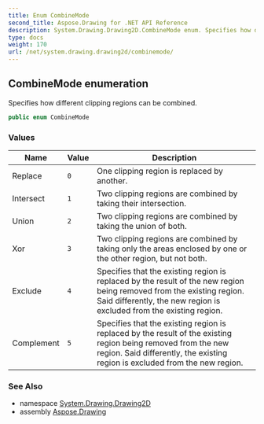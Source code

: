 ```yaml
---
title: Enum CombineMode
second_title: Aspose.Drawing for .NET API Reference
description: System.Drawing.Drawing2D.CombineMode enum. Specifies how different clipping regions can be combined
type: docs
weight: 170
url: /net/system.drawing.drawing2d/combinemode/
---
```

## CombineMode enumeration

Specifies how different clipping regions can be combined.

```csharp
public enum CombineMode
```

### Values

| Name | Value | Description |
| --- | --- | --- |
| Replace | `0` | One clipping region is replaced by another. |
| Intersect | `1` | Two clipping regions are combined by taking their intersection. |
| Union | `2` | Two clipping regions are combined by taking the union of both. |
| Xor | `3` | Two clipping regions are combined by taking only the areas enclosed by one or the other region, but not both. |
| Exclude | `4` | Specifies that the existing region is replaced by the result of the new region being removed from the existing region. Said differently, the new region is excluded from the existing region. |
| Complement | `5` | Specifies that the existing region is replaced by the result of the existing region being removed from the new region. Said differently, the existing region is excluded from the new region. |

### See Also

* namespace [System.Drawing.Drawing2D](../../system.drawing.drawing2d/)
* assembly [Aspose.Drawing](../../)


